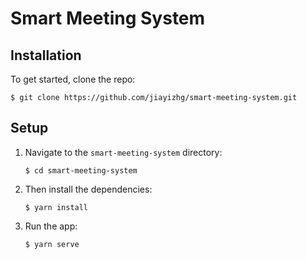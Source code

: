 # Smart Meeting System


## Installation
To get started, clone the repo:

`$ git clone https://github.com/jiayizhg/smart-meeting-system.git`

## Setup

1. Navigate to the `smart-meeting-system` directory:

   `$ cd smart-meeting-system`

1. Then install the dependencies:

   `$ yarn install`

1. Run the app:

   `$ yarn serve`
